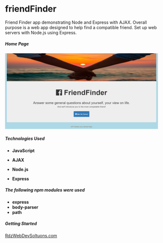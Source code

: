 # friendFinder

Friend Finder app demonstrating Node and Express with AJAX.
Overall purpose is a web app designed to help find a compatible friend.
Set up web servers with Node.js using Express.

##### Home Page
![Friend Finder Home Page](app/public/images/screen-Shot-home.png?raw=true)


##### Technologies Used
* **JavaScript**

* **AJAX**
* **Node.js**
* **Express**

##### The following npm modules were used
* **express**
* **body-parser**
* **path**

##### Getting Started
<a href="https://friend-finder-9981.herokuapp.com/">RdzWebDevSoltuons.com</a>

